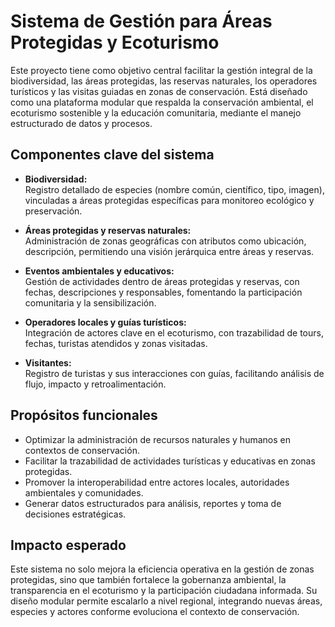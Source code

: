 # Sistema de Gestión para Áreas Protegidas y Ecoturismo

Este proyecto tiene como objetivo central facilitar la gestión integral de la biodiversidad, las áreas protegidas, las reservas naturales, los operadores turísticos y las visitas guiadas en zonas de conservación. Está diseñado como una plataforma modular que respalda la conservación ambiental, el ecoturismo sostenible y la educación comunitaria, mediante el manejo estructurado de datos y procesos.

##  Componentes clave del sistema

- **Biodiversidad:**  
  Registro detallado de especies (nombre común, científico, tipo, imagen), vinculadas a áreas protegidas específicas para monitoreo ecológico y preservación.

- **Áreas protegidas y reservas naturales:**  
  Administración de zonas geográficas con atributos como ubicación, descripción, permitiendo una visión jerárquica entre áreas y reservas.

- **Eventos ambientales y educativos:**  
  Gestión de actividades dentro de áreas protegidas y reservas, con fechas, descripciones y responsables, fomentando la participación comunitaria y la sensibilización.

- **Operadores locales y guías turísticos:**  
  Integración de actores clave en el ecoturismo, con trazabilidad de tours, fechas, turistas atendidos y zonas visitadas.

- **Visitantes:**  
  Registro de turistas y sus interacciones con guías, facilitando análisis de flujo, impacto y retroalimentación.

## Propósitos funcionales

- Optimizar la administración de recursos naturales y humanos en contextos de conservación.  
- Facilitar la trazabilidad de actividades turísticas y educativas en zonas protegidas.  
- Promover la interoperabilidad entre actores locales, autoridades ambientales y comunidades.  
- Generar datos estructurados para análisis, reportes y toma de decisiones estratégicas.

##  Impacto esperado

Este sistema no solo mejora la eficiencia operativa en la gestión de zonas protegidas, sino que también fortalece la gobernanza ambiental, la transparencia en el ecoturismo y la participación ciudadana informada. Su diseño modular permite escalarlo a nivel regional, integrando nuevas áreas, especies y actores conforme evoluciona el contexto de conservación.